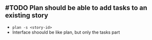 ## #TODO Plan should be able to add tasks to an existing story
- `plan -s <story-id>`
- Interface shoould be like plan, but only the tasks part
<!--
#story
created:2023-12-14T04:35:55.605Z
task-id:rieQV
story-id:Plan-should-be-able-to-add-tasks-to-an-existing-story order:-15
-->